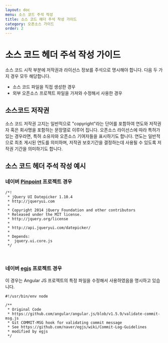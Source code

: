 ```yaml
---
layout: doc
menu: 소스 코드 주석 작성
title: 소스 코드 헤더 주석 작성 가이드
category: 오픈소스 가이드
order: 2
---
```


# 소스 코드 헤더 주석 작성 가이드

소스 코드 시작 부분에 저작권과 라이선스 정보를 주석으로 명시해야 합니다. 다음 두 가지 경우 모두 해당합니다.

- 소스 코드 파일을 직접 생성한 경우
- 외부 오픈소스 프로젝트 파일을 가져와 수정해서 사용한 경우

## 소스코드 저작권

소스 코드 저작권 고지는 일반적으로 "copyright"라는 단어를 포함하여 연도와 저작권자 혹은 회사명을 포함하는 문장열로 이루어 집니다. 오픈소스 라이선스에 따라 특허가 있는 경우라면, 특허 소유자와 오픈소스 기여자들을 표시하기도 합니다. 연도는 일반적으로 최초 게시된 연도를 의미하며, 저작권 보호기간을 결정하는데 사용될 수 있도록 저작권 기간을 의미하기도 합니다.

## 소스 코드 헤더 주석 작성 예시

### 네이버 [Pinpoint](https://github.com/pinpoint-apm/pinpoint/blob/90c7603681a3fc310faead9ad47cc358ad49c04e/web/src/main/webapp/components/jquery-ui/ui/jquery.ui.datepicker.js) 프로젝트 경우

```
/*!
 * jQuery UI Datepicker 1.10.4
 * http://jqueryui.com
 *
 * Copyright 2014 jQuery Foundation and other contributors
 * Released under the MIT license.
 * http://jquery.org/license
 *
 * http://api.jqueryui.com/datepicker/
 *
 * Depends:
 *	jquery.ui.core.js
 */
```

<br/>

### 네이버 [egjs](https://github.com/naver/egjs-rotate/blob/4c8711fd6e7b9f5592d3c872270f64b4aefb6763/config/validate-commit-msg.js) 프로젝트 경우

이 경우는 Angular JS 프로젝트의 특정 파일을 수정해서 사용하였음을 명시하고 있습니다.

```
#!/usr/bin/env node

/**
 * Original Code
 * https://github.com/angular/angular.js/blob/v1.5.9/validate-commit-msg.js
 * Git COMMIT-MSG hook for validating commit message
 * See https://github.com/naver/egjs/wiki/Commit-Log-Guidelines
 * modified by egjs
 */
```
